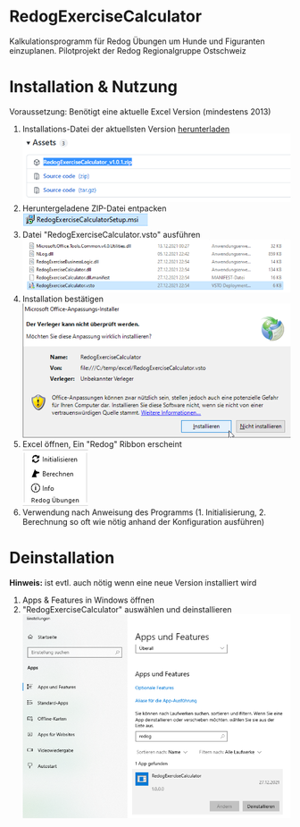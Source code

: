 # RedogExerciseCalculator
Kalkulationsprogramm für Redog Übungen um Hunde und Figuranten einzuplanen. Pilotprojekt der Redog Regionalgruppe Ostschweiz

# Installation & Nutzung
Voraussetzung: Benötigt eine aktuelle Excel Version (mindestens 2013)

1. Installations-Datei der aktuellsten Version [herunterladen](https://github.com/mimeie/RedogExerciseCalculator/releases/latest)<br/>![](https://github.com/mimeie/RedogExerciseCalculator/blob/master/Dokumentation/ReleaseScreenshot.png)
2. Heruntergeladene ZIP-Datei entpacken<br/>![](https://github.com/mimeie/RedogExerciseCalculator/blob/master/Dokumentation/Zip-Image.png)
4. Datei "RedogExerciseCalculator.vsto" ausführen<br/>![](https://github.com/mimeie/RedogExerciseCalculator/blob/master/Dokumentation/VSTO-Click.png)
5. Installation bestätigen<br/>![](https://github.com/mimeie/RedogExerciseCalculator/blob/master/Dokumentation/AddIn-Installation.png)
6. Excel öffnen, Ein "Redog" Ribbon erscheint<br/>![](https://github.com/mimeie/RedogExerciseCalculator/blob/master/Dokumentation/ExcelRibbon.png)
7. Verwendung nach Anweisung des Programms (1. Initialisierung, 2. Berechnung so oft wie nötig anhand der Konfiguration ausführen)



# Deinstallation
**Hinweis:** ist evtl. auch nötig wenn eine neue Version installiert wird 
1. Apps & Features in Windows öffnen
2. "RedogExerciseCalculator" auswählen und deinstallieren<br/>![](https://github.com/mimeie/RedogExerciseCalculator/blob/master/Dokumentation/Addin-Delete.png)


